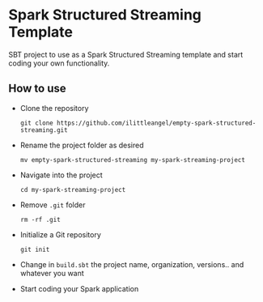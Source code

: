 # Spark Structured Streaming Template

SBT project to use as a Spark Structured Streaming template
and start coding your own functionality.

## How to use

* Clone the repository

    `git clone https://github.com/ilittleangel/empty-spark-structured-streaming.git`

* Rename the project folder as desired

    `mv empty-spark-structured-streaming my-spark-streaming-project`    

* Navigate into the project

    `cd my-spark-streaming-project`

* Remove `.git` folder
    
    `rm -rf .git`

* Initialize a Git repository

    `git init`

* Change in `build.sbt` the project name, organization, versions.. and whatever you want

* Start coding your Spark application